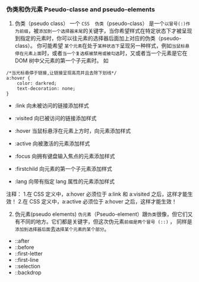 ### 伪类和伪元素 Pseudo-classe and pseudo-elements
1. 伪类（pseudo class）
一个 `CSS  伪类`（pseudo-class） 是一个`以冒号(:)作为前缀`，被`添加到一个选择器末尾`的关键字，当你希望样式在特定状态下才被呈现到指定的元素时，你可以往元素的选择器后面加上对应的伪类（pseudo-class）。
你可能希望 `某个元素`在处于`某种状态下`呈现另一种样式，例如`当鼠标悬停在元素上面`时，或者`当一个复选框被禁用或被勾选`时，又或者当一个元素是它在 DOM 树中父元素的第一个子元素时。
如
```
/*当光标悬停于链接,让链接呈现高亮并且去除下划线*/
a:hover {
    color: darkred;
    text-decoration: none;
}
```
- :link             向未被访问的链接添加样式
- :visited          向已被访问的链接添加样式
- :hover            当鼠标悬浮在元素上方时，向元素添加样式
- :active           向被激活的元素添加样式

- :focus            向拥有键盘输入焦点的元素添加样式
- :firstchild       向元素的第一个子元素添加样式
- :lang             向带有指定 lang 属性的元素添加样式

注释：
1.在 CSS 定义中，a:hover 必须位于 a:link 和 a:visited 之后，这样才能生效！
2.在 CSS 定义中，a:active 必须位于 a:hover 之后，这样才能生效！

2. 伪元素(pseudo elements)
`伪元素`（Pseudo-element）跟`伪类`很像，但它们又有不同的地方。它们都是关键字，但这次伪元素`前缀是两个冒号 (::)` ， 同样是`添加到选择器后面`去`选择某个元素的某个部分`。
- ::after
- ::before
- ::first-letter
- ::first-line
- ::selection
- ::backdrop